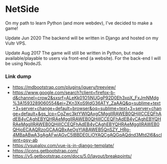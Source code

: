 # NetSide
On my path to learn Python (and more webdev), I've decided to make a game!

Update Jun 2020
The backend will be written in Django and hosted on my Vultr VPS.

Update Aug 2017
The game will still be written in Python, but made available/playable to users via front-end (a website). For the back-end I will be using NodeJS. 

### Link dump

* https://mdbootstrap.com/plugins/jquery/treeview/
* https://www.google.com/search?client=firefox-b-d&channel=crow2&sxsrf=ALeKk01O1iNUGgP92D0Eh3xpX_FxJmNMdg%3A1593289060554&ei=ZKn3XoS9IdG36ATY_ZaAAQ&q=sublime+text+3+server+change+default+browser&oq=sublime+text+3+server+change+default+&gs_lcp=CgZwc3ktYWIQAxgCMggIIRAWEB0QHjIICCEQFhAdEB4yCAghEBYQHRAeMggIIRAWEB0QHjIICCEQFhAdEB4yCAghEBYQHRAeMggIIRAWEB0QHjIICCEQFhAdEB4yCAghEBYQHRAeMggIIRAWEB0QHjoECAAQRzoGCAAQBxAeOgYIABAWEB5QnSZY_HRg-4MBaABwA3gAgAFwiAGvC5IBBDE0LjOYAQCgAQGqAQdnd3Mtd2l6&sclient=psy-ab
* https://vsupalov.com/vue-js-in-django-template/
* https://icons.getbootstrap.com/
* https://v5.getbootstrap.com/docs/5.0/layout/breakpoints/
